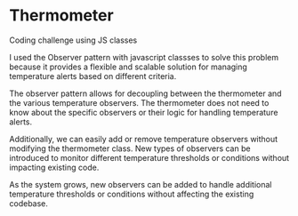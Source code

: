 # Thermometer
Coding challenge using JS classes

I used the Observer pattern with javascript classses to solve this problem because it provides a flexible and scalable solution for managing temperature alerts based on different criteria. 

The observer pattern allows for decoupling between the thermometer and the various temperature observers. The thermometer does not need to know about the specific observers or their logic for handling temperature alerts. 

Additionally, we can easily add or remove temperature observers without modifying the thermometer class. New types of observers can be introduced to monitor different temperature thresholds or conditions without impacting existing code.

As the system grows, new observers can be added to handle additional temperature thresholds or conditions without affecting the existing codebase.

